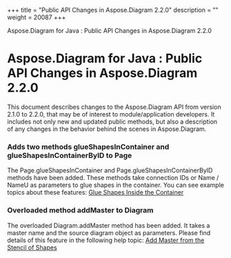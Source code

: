 +++
title = "Public API Changes in Aspose.Diagram 2.2.0" 
description = "" 
weight = 20087 
+++

Aspose.Diagram for Java : Public API Changes in Aspose.Diagram 2.2.0  

# Aspose.Diagram for Java : Public API Changes in Aspose.Diagram 2.2.0


This document describes changes to the Aspose.Diagram API from version 2.1.0 to 2.2.0, that may be of interest to module/application developers. It includes not only new and updated public methods, but also a description of any changes in the behavior behind the scenes in Aspose.Diagram. 

### Adds two methods glueShapesInContainer and glueShapesInContainerByID to Page

The Page.glueShapesInContainer and Page.glueShapesInContainerByID methods have been added. These methods take connection IDs or Name / NameU as parameters to glue shapes in the container. You can see example topics about these features: [Glue Shapes Inside the Container](/pages/createpage.action?spaceKey=diagramjava&title=Glue+Shapes+Inside+the+Container&linkCreation=true&fromPageId=18612584)

### Overloaded method addMaster to Diagram

The overloaded Diagram.addMaster method has been added. It takes a master name and the source diagram object as parameters. Please find details of this feature in the following help topic: [Add Master from the Stencil of Shapes](/pages/createpage.action?spaceKey=diagramjava&title=Add+Master+from+the+Stencil+of+Shapes&linkCreation=true&fromPageId=18612584)

